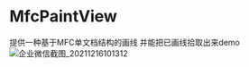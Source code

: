 # MfcPaintView
提供一种基于MFC单文档结构的画线
并能把已画线拾取出来demo
![企业微信截图_20211216101312](https://user-images.githubusercontent.com/45934872/146295333-da355735-ea72-43c7-8d44-9792c11d0dbe.png)
